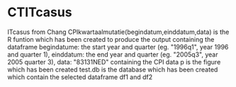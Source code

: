 # CTITcasus
ITcasus from Chang
CPIkwartaalmutatie(begindatum,einddatum,data) is the R funtion which has been created to produce the output containing the dataframe
begindatume: the start year and quarter (eg. "1996q1", year 1996 and quarter 1), einddatum: the end year and quarter (eg. "2005q3", year 2005 quarter 3), data: "83131NED" containing the CPI data
p is the figure which has been created
test.db is the database which has been created which contain the selected dataframe df1 and df2

